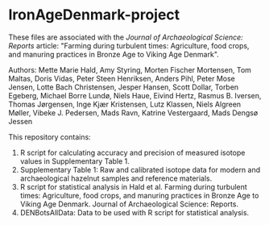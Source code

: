 # IronAgeDenmark-project
These files are associated with the _Journal of Archaeological Science: Reports_ article: "Farming during turbulent times: Agriculture, food crops, and manuring practices in Bronze Age to Viking Age Denmark".

Authors: Mette Marie Hald, Amy Styring, Morten Fischer Mortensen, Tom Maltas, Doris Vidas, Peter Steen Henriksen, Anders Pihl, Peter Mose Jensen, Lotte Bach Christensen, Jesper Hansen, Scott Dollar, Torben Egeberg, Michael Borre Lundø, Niels Haue, Eivind Hertz, Rasmus B. Iversen, Thomas Jørgensen, Inge Kjær Kristensen, Lutz Klassen, Niels Algreen Møller, Vibeke J. Pedersen, Mads Ravn, Katrine Vestergaard, Mads Dengsø Jessen

This repository contains:

1. R script for calculating accuracy and precision of measured isotope values in Supplementary Table 1.
2. Supplementary Table 1: Raw and calibrated isotope data for modern and archaeological hazelnut samples and reference materials.
3. R script for statistical analysis in Hald et al. Farming during turbulent times: Agriculture, food crops, and manuring practices in Bronze Age to Viking Age Denmark. Journal of Archaeological Science: Reports.
4. DENBotsAllData: Data to be used with R script for statistical analysis.
